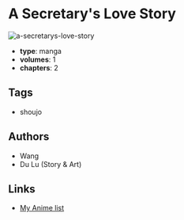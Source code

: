 # A Secretary's Love Story

![a-secretarys-love-story](https://cdn.myanimelist.net/images/manga/3/6519.jpg)

-   **type**: manga
-   **volumes**: 1
-   **chapters**: 2

## Tags

-   shoujo

## Authors

-   Wang
-   Du Lu (Story & Art)

## Links

-   [My Anime list](https://myanimelist.net/manga/5205/A_Secretarys_Love_Story)
